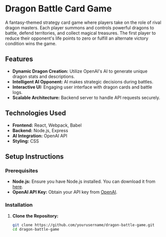 # Dragon Battle Card Game

A fantasy-themed strategy card game where players take on the role of rival dragon masters. Each player summons and controls powerful dragons to battle, defend territories, and collect magical treasures. The first player to reduce their opponent's life points to zero or fulfill an alternate victory condition wins the game.

## Features

- **Dynamic Dragon Creation:** Utilize OpenAI's AI to generate unique dragon stats and descriptions.
- **Intelligent AI Opponent:** AI makes strategic decisions during battles.
- **Interactive UI:** Engaging user interface with dragon cards and battle logs.
- **Scalable Architecture:** Backend server to handle API requests securely.

## Technologies Used

- **Frontend:** React, Webpack, Babel
- **Backend:** Node.js, Express
- **AI Integration:** OpenAI API
- **Styling:** CSS

## Setup Instructions

### Prerequisites

- **Node.js:** Ensure you have Node.js installed. You can download it from [here](https://nodejs.org/).
- **OpenAI API Key:** Obtain your API key from [OpenAI](https://platform.openai.com/).

### Installation

1. **Clone the Repository:**
   ```bash
   git clone https://github.com/yourusername/dragon-battle-game.git
   cd dragon-battle-game
